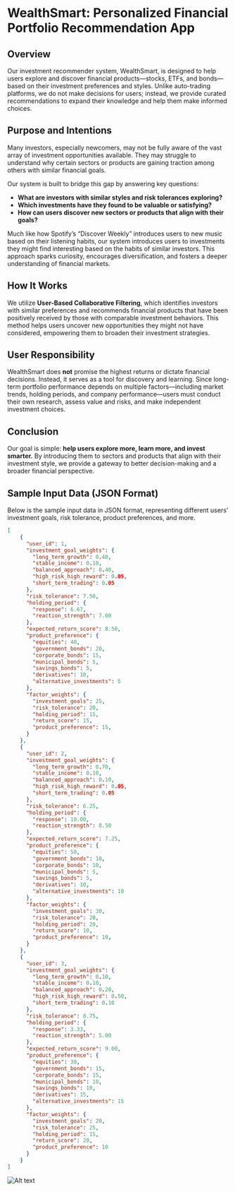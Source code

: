 # WealthSmart: Personalized Financial Portfolio Recommendation App

## Overview
Our investment recommender system, WealthSmart, is designed to help users explore and discover financial products—stocks, ETFs, and bonds—based on their investment preferences and styles. Unlike auto-trading platforms, we do not make decisions for users; instead, we provide curated recommendations to expand their knowledge and help them make informed choices.

## Purpose and Intentions
Many investors, especially newcomers, may not be fully aware of the vast array of investment opportunities available. They may struggle to understand why certain sectors or products are gaining traction among others with similar financial goals.

Our system is built to bridge this gap by answering key questions:
- **What are investors with similar styles and risk tolerances exploring?**
- **Which investments have they found to be valuable or satisfying?**
- **How can users discover new sectors or products that align with their goals?**

Much like how Spotify’s “Discover Weekly” introduces users to new music based on their listening habits, our system introduces users to investments they might find interesting based on the habits of similar investors. This approach sparks curiosity, encourages diversification, and fosters a deeper understanding of financial markets.

## How It Works
We utilize **User-Based Collaborative Filtering**, which identifies investors with similar preferences and recommends financial products that have been positively received by those with comparable investment behaviors. This method helps users uncover new opportunities they might not have considered, empowering them to broaden their investment strategies.

## User Responsibility
WealthSmart does **not** promise the highest returns or dictate financial decisions. Instead, it serves as a tool for discovery and learning. Since long-term portfolio performance depends on multiple factors—including market trends, holding periods, and company performance—users must conduct their own research, assess value and risks, and make independent investment choices.

## Conclusion
Our goal is simple: **help users explore more, learn more, and invest smarter.** By introducing them to sectors and products that align with their investment style, we provide a gateway to better decision-making and a broader financial perspective.


## Sample Input Data (JSON Format)

Below is the sample input data in JSON format, representing different users' investment goals, risk tolerance, product preferences, and more.

```json
[
    {
      "user_id": 1,
      "investment_goal_weights": {
        "long_term_growth": 0.40,
        "stable_income": 0.10,
        "balanced_approach": 0.40,
        "high_risk_high_reward": 0.05,
        "short_term_trading": 0.05
      },
      "risk_tolerance": 7.50,
      "holding_period": {
        "response": 6.67,
        "reaction_strength": 7.00
      },
      "expected_return_score": 8.50,
      "product_preference": {
        "equities": 40,
        "government_bonds": 20,
        "corporate_bonds": 15,
        "municipal_bonds": 5,
        "savings_bonds": 5,
        "derivatives": 10,
        "alternative_investments": 5
      },
      "factor_weights": {
        "investment_goals": 25,
        "risk_tolerance": 20,
        "holding_period": 15,
        "return_score": 15,
        "product_preference": 15,
      }
    },
    {
      "user_id": 2,
      "investment_goal_weights": {
        "long_term_growth": 0.70,
        "stable_income": 0.10,
        "balanced_approach": 0.10,
        "high_risk_high_reward": 0.05,
        "short_term_trading": 0.05
      },
      "risk_tolerance": 6.25,
      "holding_period": {
        "response": 10.00,
        "reaction_strength": 8.50
      },
      "expected_return_score": 7.25,
      "product_preference": {
        "equities": 50,
        "government_bonds": 10,
        "corporate_bonds": 10,
        "municipal_bonds": 5,
        "savings_bonds": 5,
        "derivatives": 10,
        "alternative_investments": 10
      },
      "factor_weights": {
        "investment_goals": 30,
        "risk_tolerance": 20,
        "holding_period": 20,
        "return_score": 10,
        "product_preference": 10,
      }
    },
    {
      "user_id": 3,
      "investment_goal_weights": {
        "long_term_growth": 0.10,
        "stable_income": 0.10,
        "balanced_approach": 0.20,
        "high_risk_high_reward": 0.50,
        "short_term_trading": 0.10
      },
      "risk_tolerance": 8.75,
      "holding_period": {
        "response": 3.33,
        "reaction_strength": 5.00
      },
      "expected_return_score": 9.00,
      "product_preference": {
        "equities": 30,
        "government_bonds": 15,
        "corporate_bonds": 15,
        "municipal_bonds": 10,
        "savings_bonds": 10,
        "derivatives": 15,
        "alternative_investments": 15
      },
      "factor_weights": {
        "investment_goals": 20,
        "risk_tolerance": 25,
        "holding_period": 15,
        "return_score": 20,
        "product_preference": 10
      }
    }
]
```
![Alt text](WealthSmart.png)
